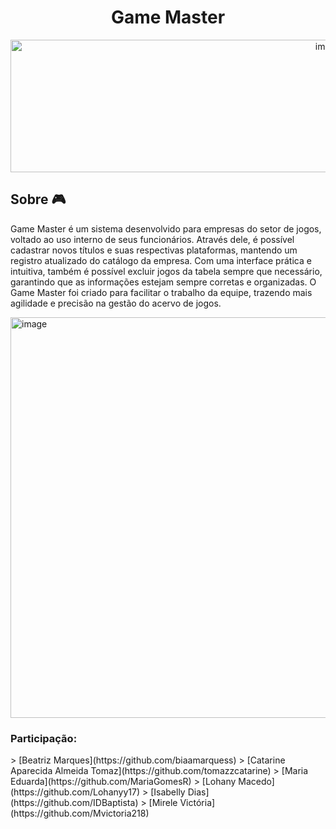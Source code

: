 <h1 align="center">Game Master</h1>
<div align="center">
<img width="1000" height="212" alt="image" src="https://github.com/user-attachments/assets/20f41680-1394-498f-aaa9-6ece92a97487" />
</div>


<h2>Sobre 🎮</h2>
<p>Game Master é um sistema desenvolvido para empresas do setor de jogos, voltado ao uso interno de seus funcionários. Através dele, é possível cadastrar novos títulos e suas respectivas plataformas, mantendo um registro atualizado do catálogo da empresa. Com uma interface prática e intuitiva, também é possível excluir jogos da tabela sempre que necessário, garantindo que as informações estejam sempre corretas e organizadas. O Game Master foi criado para facilitar o trabalho da equipe, trazendo mais agilidade e precisão na gestão do acervo de jogos.
</p>
<img width="1138" height="641" alt="image" src="https://github.com/user-attachments/assets/6f242a41-0a55-41f0-a065-062d6ef92130" />

<h3>Participação:</h3>
> [Beatriz Marques](https://github.com/biaamarquess)  
> [Catarine Aparecida Almeida Tomaz](https://github.com/tomazzcatarine)  
> [Maria Eduarda](https://github.com/MariaGomesR)  
> [Lohany Macedo](https://github.com/Lohanyy17)  
> [Isabelly Dias](https://github.com/IDBaptista)  
> [Mirele Victória](https://github.com/Mvictoria218)

